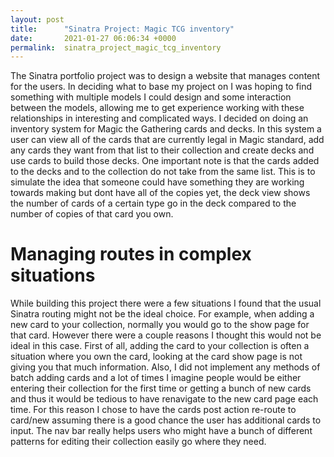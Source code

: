 ```yaml
---
layout: post
title:      "Sinatra Project: Magic TCG inventory"
date:       2021-01-27 06:06:34 +0000
permalink:  sinatra_project_magic_tcg_inventory
---
```



The Sinatra portfolio project was to design a website that manages content for the users. In deciding what to base my project on I was hoping to find something with multiple models I could design and some interaction between the models, allowing me to get experience working with these relationships in interesting and complicated ways. I decided on doing an inventory system for Magic the Gathering cards and decks. In this system a user can view all of the cards that are currently legal in Magic standard, add any cards they want from that list to their collection and create decks and use cards to build those decks. One important note is that the cards added to the decks and to the collection do not take from the same list. This is to simulate the idea that someone could have something they are working towards making but dont have all of the copies yet, the deck view shows the number of cards of a certain type go in the deck compared to the number of copies of that card you own. 

# Managing routes in complex situations
While building this project there were a few situations I found that the usual Sinatra routing might not be the ideal choice. For example, when adding a new card to your collection, normally you would go to the show page for that card. However there were a couple reasons I thought this would not be ideal in this case. First of all, adding the card to your collection is often a situation where you own the card, looking at the card show page is not giving you that much information. Also, I did not implement any methods of batch adding cards and a lot of times I imagine people would be either entering their collection for the first time or getting a bunch of new cards and thus it would be tedious to have renavigate to the new card page each time. For this reason I chose to have the cards post action re-route to card/new assuming there is a good chance the user has additional cards to input. The nav bar really helps users who might have a bunch of different patterns for editing their collection easily go where they need. 
